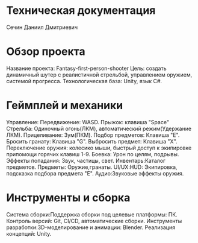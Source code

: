# Техническая документация
Сечин Даниил Дмитриевич

# Обзор проекта
Название проекта: Fantasy-first-person-shooter
Цель: создать динамичный шутер с реалистичной стрельбой, управлением оружием, системой прогресса.
Технологическая база: Unity, язык C#.

# Геймплей и механики
Управление: Передвижение: WASD.
Прыжок: клавиша "Space"
Стрельба: Одиночный огонь(ЛКМ), автоматический режим(Удержание ЛКМ).
Прицеливание: Зум(ПКМ).
Подбор предметов: Клавиша "E".
Бросить гранату: Клавиша "G".
Выбросить предмет: Клавиша "X".
Переключение оружия: колесико мыши, быстрый доступ к экипировке припомощи горячих клавиш 1-9.
Боевка: Урон по целям, подрывы.
Эффекты попадания: Звук, частицы, свет.
Инвентарь:Каталог предметов.
Предметы: Оружие,гранаты.
UI/UX:HUD: Экипировка, подсказка подбора предмета "Е".
Аудио:Звуковые эффекты оружия.

# Инструменты и сборка
Система сборки:Поддержка сборки под целевые платформы: ПК.
Контроль версий: Git, CI/CD, автоматические сборки.
Инструменты разработки:3D-моделирование и анимации: Blender.
Реализация концепций: Unity.

